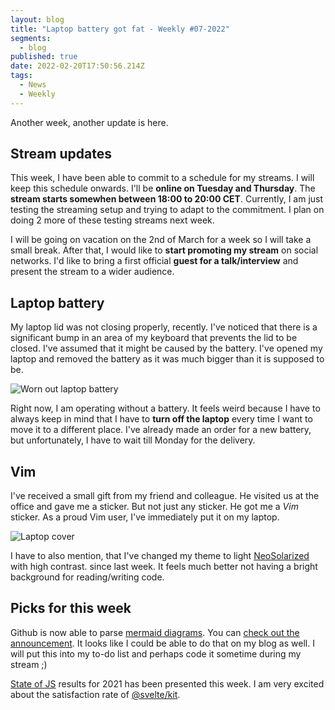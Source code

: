 ```yaml
---
layout: blog
title: "Laptop battery got fat - Weekly #07-2022"
segments:
  - blog
published: true
date: 2022-02-20T17:50:56.214Z
tags:
  - News
  - Weekly
---
```

Another week, another update is here.

## Stream updates

This week, I have been able to commit to a schedule for my streams. I will keep this schedule onwards. I'll be **online on Tuesday and Thursday**. The **stream starts somewhen between 18:00 to 20:00 CET**.
Currently, I am just testing the streaming setup and trying to adapt to the commitment. I plan on doing 2 more of these testing streams next week. 

I will be going on vacation on the 2nd of March for a week so I will take a small break. After that, I would like to **start promoting my stream** on social networks. I'd like to bring a first official **guest for a talk/interview** and present the stream to a wider audience.

## Laptop battery

My laptop lid was not closing properly, recently. I've noticed that there is a significant bump in an area of my keyboard that prevents the lid to be closed.
I've assumed that it might be caused by the battery. I've opened my laptop and removed the battery as it was much bigger than it is supposed to be.

![Worn out laptop battery](/images/uploads/laptopbattery.jpg "Worn out laptop battery")

Right now, I am operating without a battery. It feels weird because I have to always keep in mind that I have to **turn off the laptop** every time I want to move it to a different place. I've already made an order for a new battery, but unfortunately, I have to wait till Monday for the delivery.

## Vim

I've received a small gift from my friend and colleague. He visited us at the office and gave me a sticker. But not just any sticker. He got me a *Vim* sticker. As a proud Vim user, I've immediately put it on my laptop.

![Laptop cover](/images/uploads/20220220_191347.jpg "My laptop stickers")

I have to also mention, that I've changed my theme to light [NeoSolarized](https://github.com/overcache/NeoSolarized) with high contrast. since last week. It feels much better not having a bright background for reading/writing code.

## Picks for this week

Github is now able to parse [mermaid diagrams](https://github.com/mermaid-js/mermaid#readme). You can [check out the announcement](https://github.blog/2022-02-14-include-diagrams-markdown-files-mermaid/). It looks like I could be able to do that on my blog as well. I will put this into my to-do list and perhaps code it sometime during my stream ;)

[State of JS](https://2021.stateofjs.com/en-US/) results for 2021 has been presented this week. I am very excited about the satisfaction rate of [@svelte/kit](https://github.com/sveltejs/kit).
